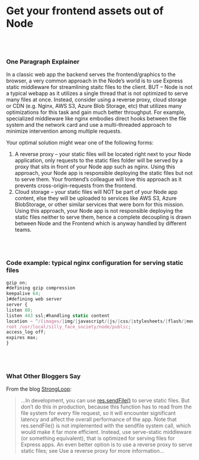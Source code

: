 # Get your frontend assets out of Node

<br/><br/>


### One Paragraph Explainer

In a classic web app the backend serves the frontend/graphics to the browser, a very common approach in the Node’s world is to use Express static middleware for streamlining staitc files to the client. BUT – Node is not a typical webapp as it utilizes a single thread that is not optimized to serve many files at once. Instead, consider using a reverse proxy, cloud storage or CDN (e.g. Nginx, AWS S3, Azure Blob Storage, etc) that utilizes many optimizations for this task and gain much better throughput. For example, specialized middleware like nginx embodies direct hooks between the file system and the network card and use a multi-threaded approach to minimize intervention among multiple requests.

Your optimal solution might wear one of the following forms: 
1. A reverse proxy – your static files will be located right next to your Node application, only requests to the static files folder will be served by a proxy that sits in front of your Node app such as nginx. Using this approach, your Node app is responsible deploying the static files but not to serve them. Your frontend’s colleague will love this approach as it prevents cross-origin-requests from the frontend. 
2. Cloud storage – your static files will NOT be part of your Node app content, else they will be uploaded to services like AWS S3, Azure BlobStorage, or other similar services that were born for this mission. Using this approach, your Node app is not responsible deploying the static files neither to serve them, hence a complete decoupling is drawn between Node and the Frontend which is anyway handled by different teams.

<br/><br/>


### Code example: typical nginx configuration for serving static files

```javascript
gzip on;
#defining gzip compression
keepalive 64;
}#defining web server
server {
listen 80;
listen 443 ssl;#handling static content
location ~ ^/(images/|img/|javascript/|js/|css/|stylesheets/|flash/|media/|static/|robots.txt|humans.txt|favicon.ico) {
root /usr/local/silly_face_society/node/public;
access_log off;
expires max;
}
```

<br/><br/>

### What Other Bloggers Say
From the blog [StrongLoop](https://strongloop.com/strongblog/best-practices-for-express-in-production-part-two-performance-and-reliability/):

>…In development, you can use [res.sendFile()](http://expressjs.com/4x/api.html#res.sendFile) to serve static files. But don’t do this in production, because this function has to read from the file system for every file request, so it will encounter significant latency and affect the overall performance of the app. Note that res.sendFile() is not implemented with the sendfile system call, which would make it far more efficient. Instead, use serve-static middleware (or something equivalent), that is optimized for serving files for Express apps. An even better option is to use a reverse proxy to serve static files; see Use a reverse proxy for more information…

<br/><br/>
